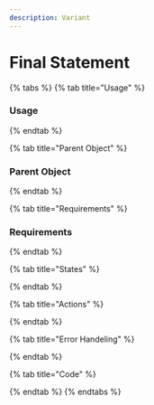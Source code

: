 ```yaml
---
description: Variant
---
```


# Final Statement

{% tabs %}
{% tab title="Usage" %}
### **Usage**
{% endtab %}

{% tab title="Parent Object" %}
### Parent Object
{% endtab %}

{% tab title="Requirements" %}
### Requirements
{% endtab %}

{% tab title="States" %}

{% endtab %}

{% tab title="Actions" %}

{% endtab %}

{% tab title="Error Handeling" %}

{% endtab %}

{% tab title="Code" %}

{% endtab %}
{% endtabs %}

